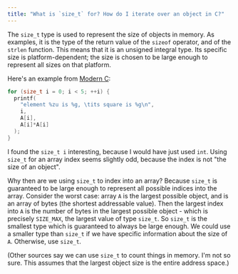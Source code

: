```yaml
---
title: "What is `size_t` for? How do I iterate over an object in C?"
---
```


The `size_t` type is used to represent the size of objects in memory. As examples, it is the type of the return value of the `sizeof` operator, and of the `strlen` function. This means that it is an unsigned integral type. Its specific size is platform-dependent; the size is chosen to be large enough to represent all sizes on that platform.

Here's an example from [Modern C](http://icube-icps.unistra.fr/img_auth.php/d/db/ModernC.pdf):

```c
for (size_t i = 0; i < 5; ++i) {
  printf(
    "element %zu is %g, \tits square is %g\n",
    i,
    A[i],
    A[i]*A[i]
  );
}
```

I found the `size_t i` interesting, because I would have just used `int`. Using `size_t` for an array index seems slightly odd, because the index is not "the size of an object".

Why then are we using `size_t` to index into an array? Because `size_t` is guaranteed to be large enough to represent all possible indices into the array. Consider the worst case: array `A` is the largest possible object, and is an array of bytes (the shortest addressable value). Then the largest index into `A` is the number of bytes in the largest possible object - which is precisely `SIZE_MAX`, the largest value of type `size_t`. So `size_t` is the smallest type which is guaranteed to always be large enough. We could use a smaller type than `size_t` if we have specific information about the size of `A`. Otherwise, use `size_t`.

(Other sources say we can use `size_t` to count things in memory. I'm not so sure. This assumes that the largest object size is the entire address space.)
